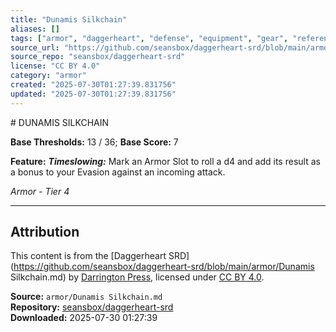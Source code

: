 ```yaml
---
title: "Dunamis Silkchain"
aliases: []
tags: ["armor", "daggerheart", "defense", "equipment", "gear", "reference", "srd", "ttrpg"]
source_url: "https://github.com/seansbox/daggerheart-srd/blob/main/armor/Dunamis Silkchain.md"
source_repo: "seansbox/daggerheart-srd"
license: "CC BY 4.0"
category: "armor"
created: "2025-07-30T01:27:39.831756"
updated: "2025-07-30T01:27:39.831756"
---
```


﻿# DUNAMIS SILKCHAIN

**Base Thresholds:** 13 / 36; **Base Score:** 7

**Feature:** ***Timeslowing:*** Mark an Armor Slot to roll a d4 and add its result as a bonus to your Evasion against an incoming attack.

*Armor - Tier 4*

---

## Attribution

This content is from the [Daggerheart SRD](https://github.com/seansbox/daggerheart-srd/blob/main/armor/Dunamis Silkchain.md) by [Darrington Press](https://darringtonpress.com/), licensed under [CC BY 4.0](https://creativecommons.org/licenses/by/4.0/).

**Source:** `armor/Dunamis Silkchain.md`  
**Repository:** [seansbox/daggerheart-srd](https://github.com/seansbox/daggerheart-srd)  
**Downloaded:** 2025-07-30 01:27:39

